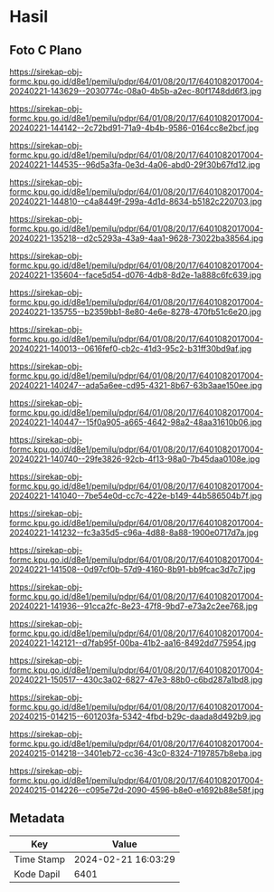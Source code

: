 # Hasil

## Foto C Plano

https://sirekap-obj-formc.kpu.go.id/d8e1/pemilu/pdpr/64/01/08/20/17/6401082017004-20240221-143629--2030774c-08a0-4b5b-a2ec-80f1748dd6f3.jpg

https://sirekap-obj-formc.kpu.go.id/d8e1/pemilu/pdpr/64/01/08/20/17/6401082017004-20240221-144142--2c72bd91-71a9-4b4b-9586-0164cc8e2bcf.jpg

https://sirekap-obj-formc.kpu.go.id/d8e1/pemilu/pdpr/64/01/08/20/17/6401082017004-20240221-144535--96d5a3fa-0e3d-4a06-abd0-29f30b67fd12.jpg

https://sirekap-obj-formc.kpu.go.id/d8e1/pemilu/pdpr/64/01/08/20/17/6401082017004-20240221-144810--c4a8449f-299a-4d1d-8634-b5182c220703.jpg

https://sirekap-obj-formc.kpu.go.id/d8e1/pemilu/pdpr/64/01/08/20/17/6401082017004-20240221-135218--d2c5293a-43a9-4aa1-9628-73022ba38564.jpg

https://sirekap-obj-formc.kpu.go.id/d8e1/pemilu/pdpr/64/01/08/20/17/6401082017004-20240221-135604--face5d54-d076-4db8-8d2e-1a888c6fc639.jpg

https://sirekap-obj-formc.kpu.go.id/d8e1/pemilu/pdpr/64/01/08/20/17/6401082017004-20240221-135755--b2359bb1-8e80-4e6e-8278-470fb51c6e20.jpg

https://sirekap-obj-formc.kpu.go.id/d8e1/pemilu/pdpr/64/01/08/20/17/6401082017004-20240221-140013--0616fef0-cb2c-41d3-95c2-b31ff30bd9af.jpg

https://sirekap-obj-formc.kpu.go.id/d8e1/pemilu/pdpr/64/01/08/20/17/6401082017004-20240221-140247--ada5a6ee-cd95-4321-8b67-63b3aae150ee.jpg

https://sirekap-obj-formc.kpu.go.id/d8e1/pemilu/pdpr/64/01/08/20/17/6401082017004-20240221-140447--15f0a905-a665-4642-98a2-48aa31610b06.jpg

https://sirekap-obj-formc.kpu.go.id/d8e1/pemilu/pdpr/64/01/08/20/17/6401082017004-20240221-140740--29fe3826-92cb-4f13-98a0-7b45daa0108e.jpg

https://sirekap-obj-formc.kpu.go.id/d8e1/pemilu/pdpr/64/01/08/20/17/6401082017004-20240221-141040--7be54e0d-cc7c-422e-b149-44b586504b7f.jpg

https://sirekap-obj-formc.kpu.go.id/d8e1/pemilu/pdpr/64/01/08/20/17/6401082017004-20240221-141232--fc3a35d5-c96a-4d88-8a88-1900e0717d7a.jpg

https://sirekap-obj-formc.kpu.go.id/d8e1/pemilu/pdpr/64/01/08/20/17/6401082017004-20240221-141508--0d97cf0b-57d9-4160-8b91-bb9fcac3d7c7.jpg

https://sirekap-obj-formc.kpu.go.id/d8e1/pemilu/pdpr/64/01/08/20/17/6401082017004-20240221-141936--91cca2fc-8e23-47f8-9bd7-e73a2c2ee768.jpg

https://sirekap-obj-formc.kpu.go.id/d8e1/pemilu/pdpr/64/01/08/20/17/6401082017004-20240221-142121--d7fab95f-00ba-41b2-aa16-8492dd775954.jpg

https://sirekap-obj-formc.kpu.go.id/d8e1/pemilu/pdpr/64/01/08/20/17/6401082017004-20240221-150517--430c3a02-6827-47e3-88b0-c6bd287a1bd8.jpg

https://sirekap-obj-formc.kpu.go.id/d8e1/pemilu/pdpr/64/01/08/20/17/6401082017004-20240215-014215--601203fa-5342-4fbd-b29c-daada8d492b9.jpg

https://sirekap-obj-formc.kpu.go.id/d8e1/pemilu/pdpr/64/01/08/20/17/6401082017004-20240215-014218--3401eb72-cc36-43c0-8324-7197857b8eba.jpg

https://sirekap-obj-formc.kpu.go.id/d8e1/pemilu/pdpr/64/01/08/20/17/6401082017004-20240215-014226--c095e72d-2090-4596-b8e0-e1692b88e58f.jpg


## Metadata

| Key        | Value               |
| ---------- | ------------------- |
| Time Stamp | 2024-02-21 16:03:29 |
| Kode Dapil | 6401                |



